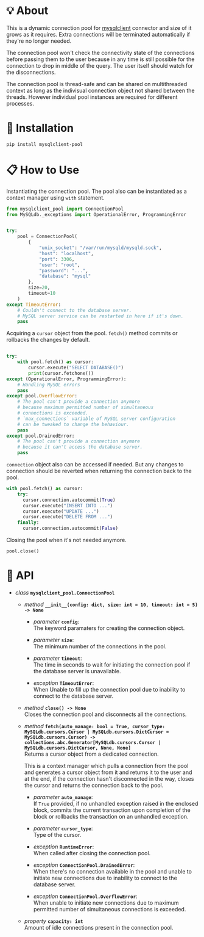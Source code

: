 # 💡 **About**

This is a dynamic connection pool for [mysqlclient](https://github.com/PyMySQL/mysqlclient) connector and size of it grows as it requires. Extra connections will be terminated automatically if they're no longer needed.

The connection pool won't check the connectivity state of the connections before passing them to the user because in any time is still possible for the connection to drop in middle of the query. The user itself should watch for the disconnections.

The connection pool is thread-safe and can be shared on multithreaded context as long as the indivisual connection object not shared between the threads. However individual pool instances are required for different processes.

# 🔌 **Installation**

```bash
pip install mysqlclient-pool
```

# 📋 **How to Use**

Instantiating the connection pool. The pool also can be instantiated as a context manager using `with` statement.

```python
from mysqlclient_pool import ConnectionPool
from MySQLdb._exceptions import OperationalError, ProgrammingError


try:
    pool = ConnectionPool(
        {
            "unix_socket": "/var/run/mysqld/mysqld.sock",
            "host": "localhost",
            "port": 3306,
            "user": "root",
            "password": "...",
            "database": "mysql"
        },
        size=20,
        timeout=10
    )
except TimeoutError:
    # Couldn't connect to the database server.
    # MySQL server service can be restarted in here if it's down.
    pass
```

Acquiring a `cursor` object from the pool. `fetch()` method commits or rollbacks the changes by default.

```python

try:
    with pool.fetch() as cursor:
        cursor.execute("SELECT DATABASE()")
        print(cursor.fetchone())
except (OperationalError, ProgrammingError):
    # Handling MySQL errors
    pass
except pool.OverflowError:
    # The pool can't provide a connection anymore
    # because maximum permitted number of simultaneous
    # connections is exceeded.
    # `max_connections` variable of MySQL server configuration
    # can be tweaked to change the behaviour.
    pass
except pool.DrainedError:
    # The pool can't provide a connection anymore
    # because it can't access the database server.
    pass
```

`connection` object also can be accessed if needed. But any changes to connection should be reverted when returning the connection back to the pool.

```python
with pool.fetch() as cursor:
    try:
      cursor.connection.autocommit(True)
      cursor.execute("INSERT INTO ...")
      cursor.execute("UPDATE ...")
      cursor.execute("DELETE FROM ...")
    finally:
      cursor.connection.autocommit(False)
```

Closing the pool when it's not needed anymore.

```python
pool.close()
```

# 🔧 **API**

- _class_ **`mysqlclient_pool.ConnectionPool`**

  - _method_ **`__init__(config: dict, size: int = 10, timeout: int = 5) -> None`**

    - _parameter_ **`config`**:  
      The keyword paramaters for creating the connection object.

    - _parameter_ **`size`**:  
      The minimum number of the connections in the pool.

    - _parameter_ **`timeout`**:  
      The time in seconds to wait for initiating the connection pool if the database server is unavailable.

    - _exception_ **`TimeoutError`**:  
      When Unable to fill up the connection pool due to inability to connect to the database server.

  - _method_ **`close() -> None`**  
    Closes the connection pool and disconnects all the connections.

  - _method_ **`fetch(auto_manage: bool = True, cursor_type: MySQLdb.cursors.Cursor | MySQLdb.cursors.DictCursor = MySQLdb.cursors.Cursor) -> collections.abc.Generator[MySQLdb.cursors.Cursor | MySQLdb.cursors.DictCursor, None, None]`**  
    Returns a cursor object from a dedicated connection.

    This is a context manager which pulls a connection from the pool and generates a cursor object from it and returns it to the user and at the end, if the connection hasn't disconnected in the way, closes the cursor and returns the connection back to the pool.

    - _parameter_ **`auto_manage`**:  
      If `True` provided, if no unhandled exception raised in the enclosed block, commits the current transaction upon completion of the block or rollbacks the transaction on an unhandled exception.

    - _parameter_ **`cursor_type`**:  
      Type of the cursor.

    - _exception_ **`RuntimeError`**:  
      When called after closing the connection pool.

    - _exception_ **`ConnectionPool.DrainedError`**:  
      When there's no connection available in the pool and unable to initiate new connections due to inability to connect to the database server.

    - _exception_ **`ConnectionPool.OverflowError`**:  
      When unable to initiate new connections due to maximum permitted number of simultaneous connections is exceeded.

  - _property_ **`capacity: int`**  
    Amount of idle connections present in the connection pool.
